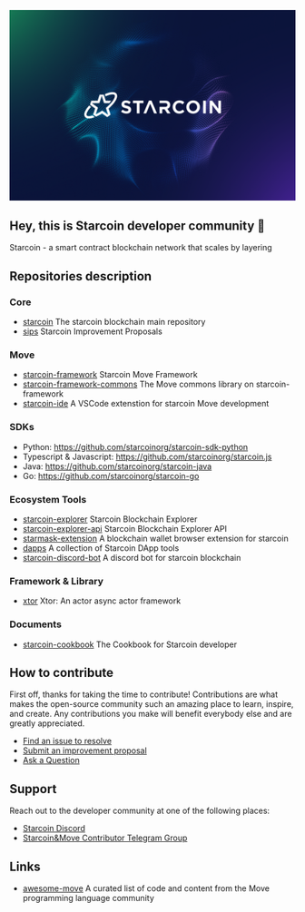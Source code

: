![image](https://raw.githubusercontent.com/starcoinorg/.github/main/stc.png)

## Hey, this is Starcoin developer community 👋

Starcoin - a smart contract blockchain network that scales by layering

## Repositories description

### Core

* [starcoin](https://github.com/starcoinorg/starcoin) The starcoin blockchain main repository
* [sips](https://github.com/starcoinorg/sips) Starcoin Improvement Proposals

### Move

* [starcoin-framework](https://github.com/starcoinorg/starcoin-framework) Starcoin Move Framework
* [starcoin-framework-commons](https://github.com/starcoinorg/starcoin-framework-commons) The Move commons library on starcoin-framework
* [starcoin-ide](https://github.com/starcoinorg/starcoin-ide) A VSCode extenstion for starcoin Move development

### SDKs

* Python: https://github.com/starcoinorg/starcoin-sdk-python
* Typescript & Javascript: https://github.com/starcoinorg/starcoin.js
* Java: https://github.com/starcoinorg/starcoin-java
* Go: https://github.com/starcoinorg/starcoin-go

### Ecosystem Tools

* [starcoin-explorer](https://github.com/starcoinorg/starcoin-explorer) Starcoin Blockchain Explorer
* [starcoin-explorer-api](https://github.com/starcoinorg/starcoin-search) Starcoin Blockchain Explorer API
* [starmask-extension](https://github.com/starcoinorg/starmask-extension) A blockchain wallet browser extension for starcoin
* [dapps](https://github.com/starcoinorg/dapps) A collection of Starcoin DApp tools
* [starcoin-discord-bot](https://github.com/starcoinorg/starcoin-discord-bot) A discord bot for starcoin blockchain

### Framework & Library

* [xtor](https://github.com/starcoinorg/xtor) Xtor: An actor async actor framework

### Documents

* [starcoin-cookbook](https://github.com/starcoinorg/starcoin-cookbook) The Cookbook for Starcoin developer

## How to contribute

First off, thanks for taking the time to contribute! Contributions are what makes the open-source community such an amazing place to learn, inspire, and create. Any contributions you make will benefit everybody else and are greatly appreciated.

* [Find an issue to resolve](https://github.com/search?l=&o=desc&q=org%3Astarcoinorg+label%3A%22help+wanted%22+state%3Aopen&s=updated&type=Issues)
* [Submit an improvement proposal](https://github.com/starcoinorg/sips/issues/new)
* [Ask a Question](https://github.com/starcoinorg/starcoin-cookbook/issues/new?assignees=&labels=question&template=02_QUESTION.md&title=%5Bquestion%5D)


## Support

Reach out to the developer community at one of the following places:

- [Starcoin Discord](https://discord.gg/starcoin)
- [Starcoin&Move Contributor Telegram Group](https://t.me/starcoin_contributor)

## Links

* [awesome-move](https://github.com/MystenLabs/awesome-move) A curated list of code and content from the Move programming language community
